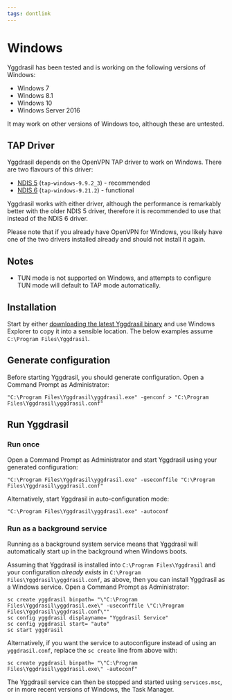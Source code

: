 ```yaml
---
tags: dontlink
---
```


# Windows

Yggdrasil has been tested and is working on the following versions of Windows:

- Windows 7
- Windows 8.1
- Windows 10
- Windows Server 2016

It may work on other versions of Windows too, although these are untested.

## TAP Driver

Yggdrasil depends on the OpenVPN TAP driver to work on Windows. There are two flavours of this driver:

- [NDIS 5](https://swupdate.openvpn.org/community/releases/tap-windows-9.9.2_3.exe) (`tap-windows-9.9.2_3`) - recommended
- [NDIS 6](https://swupdate.openvpn.org/community/releases/tap-windows-9.21.2.exe) (`tap-windows-9.21.2`) - functional

Yggdrasil works with either driver, although the performance is remarkably better with the older NDIS 5 driver, therefore it is recommended to use that instead of the NDIS 6 driver.

Please note that if you already have OpenVPN for Windows, you likely have one of the two drivers installed already and should not install it again.

## Notes

- TUN mode is not supported on Windows, and attempts to configure TUN mode will default to TAP mode automatically.

## Installation

Start by either [downloading the latest Yggdrasil binary](https://circleci.com/api/v1.1/project/github/yggdrasil-network/yggdrasil-go/latest/artifacts) and use Windows Explorer to copy it into a sensible location. The below examples assume `C:\Program Files\Yggdrasil`.

## Generate configuration

Before starting Yggdrasil, you should generate configuration. Open a Command Prompt as Administrator:
```
"C:\Program Files\Yggdrasil\yggdrasil.exe" -genconf > "C:\Program Files\Yggdrasil\yggdrasil.conf"
```

## Run Yggdrasil

### Run once

Open a Command Prompt as Administrator and start Yggdrasil using your generated configuration:
```
"C:\Program Files\Yggdrasil\yggdrasil.exe" -useconffile "C:\Program Files\Yggdrasil\yggdrasil.conf"
```
Alternatively, start Yggdrasil in auto-configuration mode:
```
"C:\Program Files\Yggdrasil\yggdrasil.exe" -autoconf
```

### Run as a background service

Running as a background system service means that Yggdrasil will automatically start up in the background when Windows boots.

Assuming that Yggdrasil is installed into `C:\Program Files\Yggdrasil` and your configuration *already exists* in `C:\Program Files\Yggdrasil\yggdrasil.conf`, as above, then you can install Yggdrasil as a Windows service. Open a Command Prompt as Administrator:
```
sc create yggdrasil binpath= "\"C:\Program Files\Yggdrasil\yggdrasil.exe\" -useconffile \"C:\Program Files\Yggdrasil\yggdrasil.conf\""
sc config yggdrasil displayname= "Yggdrasil Service"
sc config yggdrasil start= "auto"
sc start yggdrasil
```
Alternatively, if you want the service to autoconfigure instead of using an `yggdrasil.conf`, replace the `sc create` line from above with:
  ```
  sc create yggdrasil binpath= "\"C:\Program Files\Yggdrasil\yggdrasil.exe\" -autoconf"
  ```

The Yggdrasil service can then be stopped and started using `services.msc`, or in more recent versions of Windows, the Task Manager.
